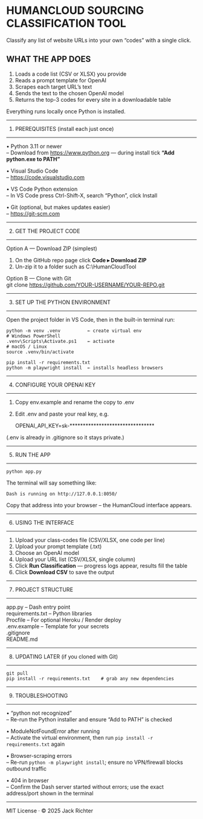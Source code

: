 HUMANCLOUD SOURCING CLASSIFICATION TOOL
======================================

Classify any list of website URLs into your own “codes” with a single click.

WHAT THE APP DOES
-----------------
1. Loads a code list (CSV or XLSX) you provide
2. Reads a prompt template for OpenAI
3. Scrapes each target URL’s text
4. Sends the text to the chosen OpenAI model
5. Returns the top-3 codes for every site in a downloadable table

Everything runs locally once Python is installed.

------------------------------------------------------------
1. PREREQUISITES  (install each just once)
------------------------------------------------------------
• Python 3.11 or newer  
  – Download from https://www.python.org — during install tick **“Add python.exe to PATH”**

• Visual Studio Code  
  – https://code.visualstudio.com

• VS Code Python extension  
  – In VS Code press Ctrl-Shift-X, search “Python”, click Install

• Git  (optional, but makes updates easier)  
  – https://git-scm.com

------------------------------------------------------------
2. GET THE PROJECT CODE
------------------------------------------------------------
Option A  — Download ZIP (simplest)  
  1. On the GitHub repo page click **Code ▸ Download ZIP**  
  2. Un-zip it to a folder such as  C:\HumanCloudTool

Option B  — Clone with Git  
  git clone https://github.com/YOUR-USERNAME/YOUR-REPO.git

------------------------------------------------------------
3. SET UP THE PYTHON ENVIRONMENT
------------------------------------------------------------
Open the project folder in VS Code, then in the built-in terminal run:

    python -m venv .venv          ← create virtual env
    # Windows PowerShell
    .venv\Scripts\Activate.ps1    ← activate
    # macOS / Linux
    source .venv/bin/activate

    pip install -r requirements.txt
    python -m playwright install  ← installs headless browsers

------------------------------------------------------------
4. CONFIGURE YOUR OPENAI KEY
------------------------------------------------------------
1. Copy  env.example  and rename the copy to  .env  
2. Edit .env and paste your real key, e.g.

    OPENAI_API_KEY=sk-********************************

(.env is already in .gitignore so it stays private.)

------------------------------------------------------------
5. RUN THE APP
------------------------------------------------------------
    python app.py

The terminal will say something like:

    Dash is running on http://127.0.0.1:8050/

Copy that address into your browser – the HumanCloud interface appears.

------------------------------------------------------------
6. USING THE INTERFACE
------------------------------------------------------------
1. Upload your class-codes file (CSV/XLSX, one code per line)  
2. Upload your prompt template (.txt)  
3. Choose an OpenAI model  
4. Upload your URL list (CSV/XLSX, single column)  
5. Click **Run Classification** — progress logs appear, results fill the table  
6. Click **Download CSV** to save the output

------------------------------------------------------------
7. PROJECT STRUCTURE
------------------------------------------------------------
app.py              – Dash entry point  
requirements.txt    – Python libraries  
Procfile            – For optional Heroku / Render deploy  
.env.example        – Template for your secrets  
.gitignore  
README.md

------------------------------------------------------------
8. UPDATING LATER  (if you cloned with Git)
------------------------------------------------------------
    git pull
    pip install -r requirements.txt    # grab any new dependencies

------------------------------------------------------------
9. TROUBLESHOOTING
------------------------------------------------------------
• “python not recognized”  
  – Re-run the Python installer and ensure “Add to PATH” is checked

• ModuleNotFoundError after running  
  – Activate the virtual environment, then run `pip install -r requirements.txt` again

• Browser-scraping errors  
  – Re-run `python -m playwright install`; ensure no VPN/firewall blocks outbound traffic

• 404 in browser  
  – Confirm the Dash server started without errors; use the exact address/port shown in the terminal

------------------------------------------------------------
MIT License · © 2025 Jack Richter
